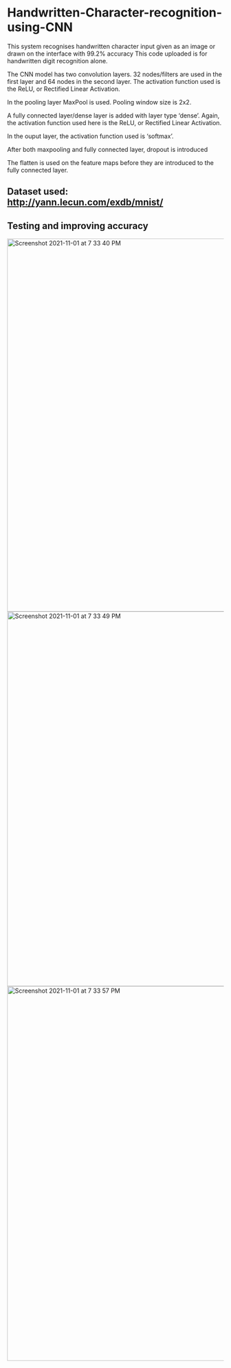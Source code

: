 # Handwritten-Character-recognition-using-CNN
This system recognises handwritten character input given as an image or drawn on the interface with 99.2% accuracy
This code uploaded is for handwritten digit recognition alone.

The CNN model has two convolution layers. 32 nodes/filters are used in the first layer and 64 nodes in the second layer. The activation function used is the ReLU, or Rectified Linear Activation. 

In the pooling layer MaxPool is used. Pooling window size is 2x2. 

A fully connected layer/dense layer is added with layer type ‘dense’. Again, the activation function used here is the ReLU, or Rectified Linear Activation.

In the ouput layer, the activation function used is ‘softmax’. 

After both maxpooling and fully connected layer, dropout is introduced 

The flatten is used on the feature maps before they are introduced to the fully connected layer. 

## Dataset used: http://yann.lecun.com/exdb/mnist/

## Testing and improving accuracy

<img width="868" alt="Screenshot 2021-11-01 at 7 33 40 PM" src="https://user-images.githubusercontent.com/93538009/139707056-93ccb316-e33a-482d-8291-f6cb8c13f511.png">
<img width="872" alt="Screenshot 2021-11-01 at 7 33 49 PM" src="https://user-images.githubusercontent.com/93538009/139707072-79ea64a9-2595-4cbb-b6a5-be684a0690a9.png">
<img width="872" alt="Screenshot 2021-11-01 at 7 33 57 PM" src="https://user-images.githubusercontent.com/93538009/139707076-0defd4c7-c040-4c68-8bdc-863822b61f4d.png">
